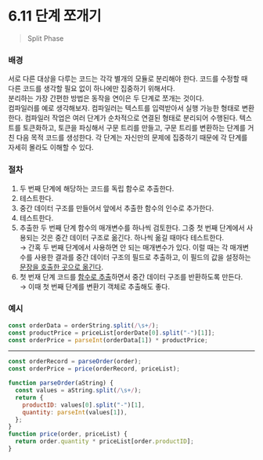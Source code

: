 # 6.11 단계 쪼개기

> Split Phase

### 배경

서로 다른 대상을 다루는 코드는 각각 별개의 모듈로 분리해야 한다. 코드를 수정할 때 다른 코드를 생각할 필요 없이 하나에만 집중하기 위해서다.  
분리하는 가장 간편한 방법은 동작을 연이은 두 단계로 쪼개는 것이다.  
컴파일러를 예로 생각해보자. 컴파일러는 텍스트를 입력받아서 실행 가능한 형태로 변환한다. 컴파일러 작업은 여러 단계가 순차적으로 연결된 형태로 분리되어 수행된다. 텍스트를 토큰화하고, 토큰을 파싱해서 구문 트리를 만들고, 구문 트리를 변환하는 단계를 거친 다음 목적 코드를 생성한다. 각 단계는 자신만의 문제에 집중하기 때문에 각 단계를 자세히 몰라도 이해할 수 있다.

### 절차

1. 두 번째 단계에 해당하는 코드를 독립 함수로 추출한다.
2. 테스트한다.
3. 중간 데이터 구조를 만들어서 앞에서 추출한 함수의 인수로 추가한다.
4. 테스트한다.
5. 추출한 두 번째 단계 함수의 매개변수를 하나씩 검토한다. 그중 첫 번째 단계에서 사용되는 것은 중간 데이터 구조로 옮긴다. 하나씩 옮길 때마다 테스트한다.  
   → 간혹 두 번째 단계에서 사용하면 안 되는 매개변수가 있다. 이럴 때는 각 매개변수를 사용한 결과를 중간 데이터 구조의 필드로 추출하고, 이 필드의 값을 설정하는 [문장을 호출한 곳으로 옮긴다][8.4].
6. 첫 번재 단계 코드를 [함수로 추출][6.1]하면서 중간 데이터 구조를 반환하도록 만든다.  
   → 이때 첫 번째 단계를 변환기 객체로 추출해도 좋다.

### 예시

```jsx
const orderData = orderString.split(/\s+/);
const productPrice = priceList[orderDate[0].split("-")[1]];
const orderPrice = parseInt(orderData[1]) * productPrice;
```

---

```jsx
const orderRecord = parseOrder(order);
const orderPrice = price(orderRecord, priceList);

function parseOrder(aString) {
  const values = aString.split(/\s+/);
  return {
    productID: values[0].split("-")[1],
    quantity: parseInt(values[1]),
  };
}
function price(order, priceList) {
  return order.quantity * priceList[order.productID];
}
```

[6.1]: https://github.com/kse8425/Refactoring/tree/main/chapter6/6.1
[8.4]: https://github.com/kse8425/Refactoring/tree/main/chapter8/8.4
